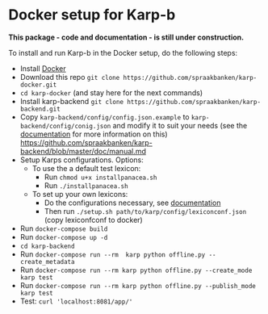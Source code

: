 Docker setup for Karp-b
=======================

**This package - code and documentation - is still under construction.**

To install and run Karp-b in the Docker setup, do the following steps:

* Install [Docker](https://docs.docker.com/install/#server)
* Download this repo `git clone https://github.com/spraakbanken/karp-docker.git`
* `cd karp-docker` (and stay here for the next commands)
* Install karp-backend `git clone https://github.com/spraakbanken/karp-backend.git`
* Copy `karp-backend/config/config.json.example` to `karp-backend/config/conig.json` and modify it to suit your needs
  (see the [documentation](https://github.com/spraakbanken/karp-backend/blob/master/doc/manual.md) for more information on this)
  https://github.com/spraakbanken/karp-backend/blob/master/doc/manual.md
* Setup Karps configurations. Options:
    * To use the a default test lexicon:
        * Run `chmod u+x installpanacea.sh`
        * Run `./installpanacea.sh`
    * To set up your own lexicons:
        * Do the configurations necessary, see [documentation](https://github.com/spraakbanken/karp-backend/blob/master/doc/manual.md)
        * Then run `./setup.sh path/to/karp/config/lexiconconf.json` (copy lexiconfconf to docker)
* Run `docker-compose build`
* Run `docker-compose up -d`
* `cd karp-backend`
* Run `docker-compose run --rm  karp python offline.py --create_metadata`
* Run `docker-compose run --rm karp python offline.py --create_mode karp test`
* Run `docker-compose run --rm karp python offline.py --publish_mode karp test`
* Test: `curl 'localhost:8081/app/'`


